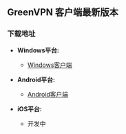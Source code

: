 ## GreenVPN 客户端最新版本
### 下载地址
- **Windows平台:**
  * [Windows客户端](https://raw.githubusercontent.com/newbreedlimited/greenvpn/master/GreenVPN_1.08.zip)

- **Android平台:**
  * [Android客户端](https://github.com/newbreedlimited/greenvpn/blob/master/greenvpn-1.2.apk?raw=true)

- **iOS平台:**
  * 开发中
